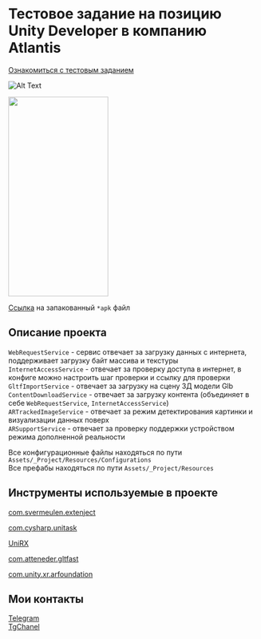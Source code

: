 # Тестовое задание на позицию Unity Developer в компанию Atlantis
[Ознакомиться с тестовым заданием](https://github.com/Rutherfordum/Test_Task_Atlantis/blob/main/Resources/TestTaskAtlantis.md)

![Alt Text](https://github.com/Rutherfordum/Test_Task_Atlantis/blob/main/Resources/Movie_001.gif)

<img src="https://github.com/Rutherfordum/Test_Task_Atlantis/blob/main/Resources/Movie_001.gif" data-canonical-src="https://github.com/Rutherfordum/Test_Task_Atlantis/blob/main/Resources/Movie_001.gif" width="200" height="400" />

[Ссылка](https://github.com/Rutherfordum/Test_Task_Atlantis/blob/main/Resources/TestTaskAtlantis.zip) на запакованный `*apk` файл

## Описание проекта  
`WebRequestService` - сервис отвечает за загрузку данных с интернета, поддерживает загрузку байт массива и текстуры  
`InternetAccessService` - отвечает за проверку доступа в интернет, в конфиге можно настроить шаг проверки и ссылку для проверки  
`GltfImportService` - отвечает за загрузку на сцену 3Д модели Glb  
`ContentDownloadService` - отвечает за загрузку контента (объединяет в себе `WebRequestService`, `InternetAccessService`)  
`ARTrackedImageService` - отвечает за режим детектирования картинки и визуализации данных поверх  
`ARSupportService` - отвечает за проверку поддержки устройством режима дополненной реальности 

Все конфигурационные файлы находяться по пути `Assets/_Project/Resources/Configurations`  
Все префабы находяться по пути `Assets/_Project/Resources`  

## Инструменты используемые в проекте
[com.svermeulen.extenject](https://github.com/Mathijs-Bakker/Extenject.git?path=UnityProject/Assets/Plugins/Zenject/Source#9.3.0) 

[com.cysharp.unitask](https://github.com/Cysharp/UniTask.git?path=src/UniTask/Assets/Plugins/UniTask) 

[UniRX](https://github.com/neuecc/UniRx)  

[com.atteneder.gltfast](https://github.com/atteneder/glTFast.git)  

[com.unity.xr.arfoundation](https://github.com/Unity-Technologies/arfoundation-samples)  

## Мои контакты
[Telegram](https://t.me/Rutherfordum)   
[TgChanel](https://t.me/Pro_XR)  

